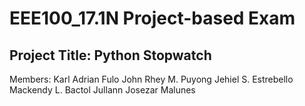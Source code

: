 # EEE100_17.1N Project-based Exam

## Project Title: Python Stopwatch


Members:
Karl Adrian Fulo                                                                                                                                                       John Rhey M. Puyong                                                                                                                                                        Jehiel S. Estrebello
Mackendy L. Bactol
Jullann Josezar Malunes
        
